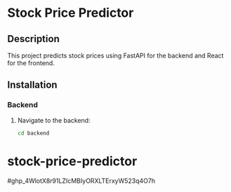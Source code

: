 # Stock Price Predictor

## Description
This project predicts stock prices using FastAPI for the backend and 
React for the frontend.

## Installation

### Backend
1. Navigate to the backend:
   ```bash
   cd backend
# stock-price-predictor
#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
